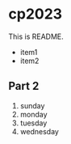 # cp2023

This is README.
- item1
- item2

## Part 2
1. sunday
1. monday
1. tuesday
1. wednesday





